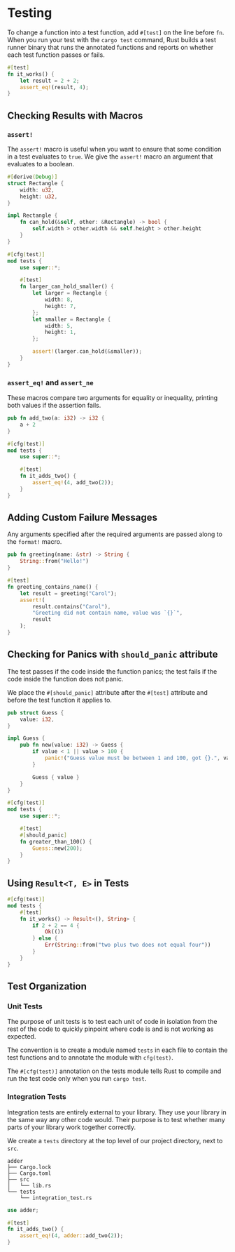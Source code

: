 # Testing

To change a function into a test function, add `#[test]` on the line before `fn`. When you run your
test with the `cargo test` command, Rust builds a test runner binary that runs the annotated
functions and reports on whether each test function passes or fails.

```rs
#[test]
fn it_works() {
    let result = 2 + 2;
    assert_eq!(result, 4);
}
```

## Checking Results with Macros

### `assert!`

The `assert!` macro is useful when you want to ensure that some condition in a test evaluates to
`true`. We give the `assert!` macro an argument that evaluates to a boolean.

```rs
#[derive(Debug)]
struct Rectangle {
    width: u32,
    height: u32,
}

impl Rectangle {
    fn can_hold(&self, other: &Rectangle) -> bool {
        self.width > other.width && self.height > other.height
    }
}

#[cfg(test)]
mod tests {
    use super::*;

    #[test]
    fn larger_can_hold_smaller() {
        let larger = Rectangle {
            width: 8,
            height: 7,
        };
        let smaller = Rectangle {
            width: 5,
            height: 1,
        };

        assert!(larger.can_hold(&smaller));
    }
}
```

### `assert_eq!` and `assert_ne`

These macros compare two arguments for equality or inequality, printing both values if the assertion
fails.

```rs
pub fn add_two(a: i32) -> i32 {
    a + 2
}

#[cfg(test)]
mod tests {
    use super::*;

    #[test]
    fn it_adds_two() {
        assert_eq!(4, add_two(2));
    }
}
```

## Adding Custom Failure Messages

Any arguments specified after the required arguments are passed along to the `format!` macro.

```rs
pub fn greeting(name: &str) -> String {
    String::from("Hello!")
}

#[test]
fn greeting_contains_name() {
    let result = greeting("Carol");
    assert!(
        result.contains("Carol"),
        "Greeting did not contain name, value was `{}`",
        result
    );
}
```

## Checking for Panics with `should_panic` attribute

The test passes if the code inside the function panics; the test fails if the code inside the
function does not panic.

We place the `#[should_panic]` attribute after the `#[test]` attribute and before the test function
it applies to.

```rs
pub struct Guess {
    value: i32,
}

impl Guess {
    pub fn new(value: i32) -> Guess {
        if value < 1 || value > 100 {
            panic!("Guess value must be between 1 and 100, got {}.", value);
        }

        Guess { value }
    }
}

#[cfg(test)]
mod tests {
    use super::*;

    #[test]
    #[should_panic]
    fn greater_than_100() {
        Guess::new(200);
    }
}
```

## Using `Result<T, E>` in Tests

```rs
#[cfg(test)]
mod tests {
    #[test]
    fn it_works() -> Result<(), String> {
        if 2 + 2 == 4 {
            Ok(())
        } else {
            Err(String::from("two plus two does not equal four"))
        }
    }
}
```

## Test Organization

### Unit Tests

The purpose of unit tests is to test each unit of code in isolation from the rest of the code to
quickly pinpoint where code is and is not working as expected.

The convention is to create a module named `tests` in each file to contain the test functions and to
annotate the module with `cfg(test)`.

The `#[cfg(test)]` annotation on the tests module tells Rust to compile and run the test code only
when you run `cargo test`.

### Integration Tests

Integration tests are entirely external to your library. They use your library in the same way any
other code would. Their purpose is to test whether many parts of your library work together
correctly.

We create a `tests` directory at the top level of our project directory, next to `src`.

```
adder
├── Cargo.lock
├── Cargo.toml
├── src
│   └── lib.rs
└── tests
    └── integration_test.rs
```

```rs
use adder;

#[test]
fn it_adds_two() {
    assert_eq!(4, adder::add_two(2));
}
```

